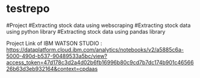 # testrepo

#Project
#Extracting stock data using webscraping 
#Extracting stock data using python library
#Extracting stock data using pandas library



Project Link of IBM WATSON STUDIO : https://dataplatform.cloud.ibm.com/analytics/notebooks/v2/a5885c6a-5000-490d-b537-90489533a5bc/view?access_token=47d178c3d2a4d02b6fb16996b80c9cd7b7dc174b901c4656626b63d3eb932164&context=cpdaas
